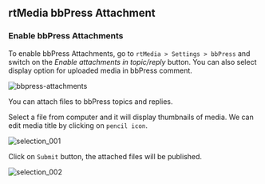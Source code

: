## rtMedia bbPress Attachment

### Enable bbPress Attachments

To enable bbPress Attachments, go to `rtMedia > Settings > bbPress` and switch on the *Enable attachments in topic/reply* button. You can also select display option for uploaded media in bbPress comment.

![bbpress-attachments](https://cloud.githubusercontent.com/assets/9261540/7984730/a879d79a-0ae8-11e5-9457-68d05773a5c7.png)

You can attach files to bbPress topics and replies.

Select a file from computer and it will display thumbnails of media. We can edit media title by clicking on `pencil icon`.

![selection_001](https://cloud.githubusercontent.com/assets/1140051/7606544/406c0358-f977-11e4-9857-7da4ba11594d.png)

Click on `Submit` button, the attached files will be published.

![selection_002](https://cloud.githubusercontent.com/assets/1140051/7606584/c5fb2b52-f977-11e4-9283-538df913a07b.png)
